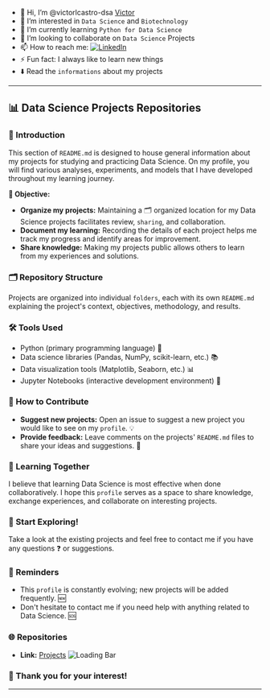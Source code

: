 - 👋 Hi, I’m @victorlcastro-dsa [Victor](https://github.com/victorlcastro-dsa)
- 👀 I’m interested in `Data Science` and `Biotechnology`
- 🌱 I’m currently learning `Python for Data Science`
- 💞️ I’m looking to collaborate on `Data Science` Projects
- 📫 How to reach me: [![LinkedIn](https://img.shields.io/badge/LinkedIn-000000?style=for-the-badge&logo=linkedin&logoColor=white)](www.linkedin.com/in/victorlcastro)
- ⚡ Fun fact: I always like to learn new things
- ⬇️ Read the `informations` about my projects

---

## 📊 Data Science Projects Repositories

### 📖 Introduction

This section of `README.md` is designed to house general information about my projects for studying and practicing Data Science. On my profile, you will find various analyses, experiments, and models that I have developed throughout my learning journey.

**🎯 Objective:**

* **Organize my projects:** Maintaining a 🗂️ organized location for my Data Science projects facilitates review, `sharing`, and collaboration.
* **Document my learning:** Recording the details of each project helps me track my progress and identify areas for improvement.
* **Share knowledge:** Making my projects public allows others to learn from my experiences and solutions.

### 🗂️ Repository Structure

Projects are organized into individual `folders`, each with its own `README.md` explaining the project's context, objectives, methodology, and results.

### 🛠️ Tools Used

* Python (primary programming language) 🐍
* Data science libraries (Pandas, NumPy, scikit-learn, etc.) 📚
* Data visualization tools (Matplotlib, Seaborn, etc.) 📊
* Jupyter Notebooks (interactive development environment) 📓

### 🤝 How to Contribute

* **Suggest new projects:** Open an issue to suggest a new project you would like to see on my `profile`. 💡
* **Provide feedback:** Leave comments on the projects' `README.md` files to share your ideas and suggestions. 💬

### 🌱 Learning Together

I believe that learning Data Science is most effective when done collaboratively. I hope this `profile` serves as a space to share knowledge, exchange experiences, and collaborate on interesting projects.

### 🚀 Start Exploring!

Take a look at the existing projects and feel free to contact me if you have any questions ❓ or suggestions.

### 📌 Reminders

* This `profile` is constantly evolving; new projects will be added frequently. 🆕
* Don't hesitate to contact me if you need help with anything related to Data Science. 🆘

### 🌐 Repositories

* **Link:** [Projects](https://github.com/victorlcastro-dsa?tab=repositories) ![Loading Bar](https://media.giphy.com/media/3oEjI6SIIHBdRxXI40/giphy.gif)



### 🙏 Thank you for your interest!

---


<!---
victorlcastro-dsa/victorlcastro-dsa is a ✨ special ✨ repository because its `README.md` (this file) appears on your GitHub profile.
You can click the Preview link to take a look at your changes.
--->
